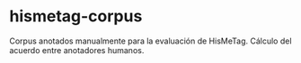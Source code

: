 # hismetag-corpus
Corpus anotados manualmente para la evaluación de HisMeTag. Cálculo del acuerdo entre anotadores humanos.
